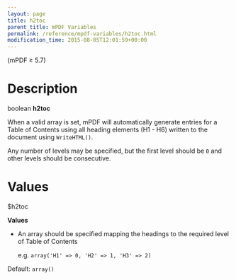 ```yaml
---
layout: page
title: h2toc
parent_title: mPDF Variables
permalink: /reference/mpdf-variables/h2toc.html
modification_time: 2015-08-05T12:01:59+00:00
---
```


(mPDF &ge; 5.7)

# Description

boolean **h2toc**

When a valid array is set, mPDF will automatically generate entries for a Table of Contents using all heading
elements (H1 - H6) written to the document using `WriteHTML()`.

Any number of levels may be specified, but the first level should be `0` and other levels should be consecutive.

# Values

<span class="parameter">$h2toc</span>

**Values**

* An array should be specified mapping the headings to the required level of Table of Contents

  e.g. `array('H1' => 0, 'H2' => 1, 'H3' => 2)`

Default: `array()`

